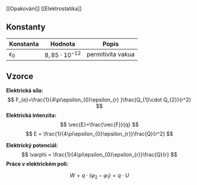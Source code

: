 [[Opakování]]
[[Elektrostatika]]

## Konstanty

| Konstanta      | Hodnota               | Popis             |
| -------------- | --------------------- | ----------------- |
| $\epsilon_{0}$ | $8,85 \cdot 10^{-12}$ | permitivita vakua |
## Vzorce
**Elektrická síla:**
$$
F_{e}=\frac{1}{4\pi\epsilon_{0}\epsilon_{r} }\frac{Q_{1}\cdot Q_{2}}{r^2}
$$
**Elektrická intenzita:**
$$
\vec{E}=\frac{\vec{F}}{q}
$$
$$
E = \frac{1}{4\pi\epsilon_{0}\epsilon_{r}}\frac{Q}{r^2}
$$

**Elektrický potenciál:**
$$
\varphi = \frac{1}{4\pi\epsilon_{0}\epsilon_{r}}\frac{Q}{r}
$$
**Práce v elektrickém poli:**

$$
W = q \cdot (\varphi_{2} - \varphi_{1}) = q \cdot U
$$
